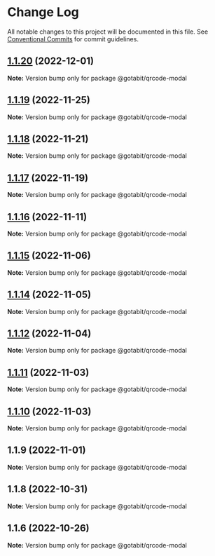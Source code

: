 # Change Log

All notable changes to this project will be documented in this file.
See [Conventional Commits](https://conventionalcommits.org) for commit guidelines.

## [1.1.20](https://github.com/hjcore/sdk-ts/compare/@gotabit/qrcode-modal@1.1.19...@gotabit/qrcode-modal@1.1.20) (2022-12-01)

**Note:** Version bump only for package @gotabit/qrcode-modal

## [1.1.19](https://github.com/hjcore/sdk-ts/compare/@gotabit/qrcode-modal@1.1.18...@gotabit/qrcode-modal@1.1.19) (2022-11-25)

**Note:** Version bump only for package @gotabit/qrcode-modal

## [1.1.18](https://github.com/hjcore/sdk-ts/compare/@gotabit/qrcode-modal@1.1.17...@gotabit/qrcode-modal@1.1.18) (2022-11-21)

**Note:** Version bump only for package @gotabit/qrcode-modal

## [1.1.17](https://github.com/hjcore/sdk-ts/compare/@gotabit/qrcode-modal@1.1.16...@gotabit/qrcode-modal@1.1.17) (2022-11-19)

**Note:** Version bump only for package @gotabit/qrcode-modal

## [1.1.16](https://github.com/hjcore/sdk-ts/compare/@gotabit/qrcode-modal@1.1.15...@gotabit/qrcode-modal@1.1.16) (2022-11-11)

**Note:** Version bump only for package @gotabit/qrcode-modal

## [1.1.15](https://github.com/hjcore/sdk-ts/compare/@gotabit/qrcode-modal@1.1.14...@gotabit/qrcode-modal@1.1.15) (2022-11-06)

**Note:** Version bump only for package @gotabit/qrcode-modal

## [1.1.14](https://github.com/hjcore/sdk-ts/compare/@gotabit/qrcode-modal@1.1.12...@gotabit/qrcode-modal@1.1.14) (2022-11-05)

**Note:** Version bump only for package @gotabit/qrcode-modal

## [1.1.12](https://github.com/hjcore/sdk-ts/compare/@gotabit/qrcode-modal@1.1.11...@gotabit/qrcode-modal@1.1.12) (2022-11-04)

**Note:** Version bump only for package @gotabit/qrcode-modal

## [1.1.11](https://github.com/hjcore/sdk-ts/compare/@gotabit/qrcode-modal@1.1.10...@gotabit/qrcode-modal@1.1.11) (2022-11-03)

**Note:** Version bump only for package @gotabit/qrcode-modal

## [1.1.10](https://github.com/hjcore/sdk-ts/compare/@gotabit/qrcode-modal@1.1.9...@gotabit/qrcode-modal@1.1.10) (2022-11-03)

**Note:** Version bump only for package @gotabit/qrcode-modal

## 1.1.9 (2022-11-01)

**Note:** Version bump only for package @gotabit/qrcode-modal

## 1.1.8 (2022-10-31)

**Note:** Version bump only for package @gotabit/qrcode-modal

## 1.1.6 (2022-10-26)

**Note:** Version bump only for package @gotabit/qrcode-modal
